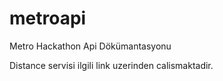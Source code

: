 # metroapi
Metro Hackathon Api Dökümantasyonu

Distance servisi ilgili link uzerinden calismaktadir.